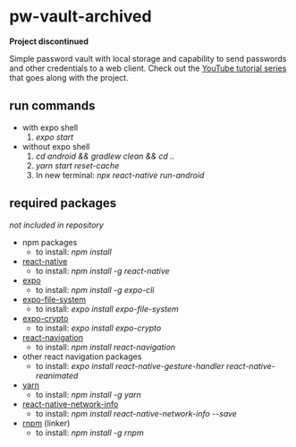 # pw-vault-archived

**Project discontinued**

Simple password vault with local storage and capability to send passwords and other credentials to a web client.
Check out the [YouTube tutorial series](https://www.youtube.com/playlist?list=PLysLvOneEETM66KBDGR-ZLZiScJntNIT3) that goes along with the project.

## run commands
* with expo shell
  1. *expo start*
* without expo shell
  1. *cd android && gradlew clean && cd ..*
  2. *yarn start reset-cache*
  3. In new terminal: *npx react-native run-android*

## required packages
*not included in repository*

* npm packages
  * to install: *npm install*
* [react-native](https://www.npmjs.com/package/react-native)
  * to install: *npm install -g react-native*
* [expo](https://www.npmjs.com/package/expo-cli)
  * to install: *npm install -g expo-cli*
* [expo-file-system](https://docs.expo.io/versions/latest/sdk/filesystem/)
  * to install: *expo install expo-file-system*
* [expo-crypto](https://docs.expo.io/versions/latest/sdk/crypto/)
  * to install: *expo install expo-crypto*
* [react-navigation](https://reactnavigation.org/docs/en/getting-started.html)
  * to install: *npm install react-navigation*
* other react navigation packages
  * to install: *expo install react-native-gesture-handler react-native-reanimated*
* [yarn](https://www.npmjs.com/package/yarn)
  * to install: *npm install -g yarn*
* [react-native-network-info](https://www.npmjs.com/package/react-native-network-info)
  * to install: *npm install react-native-network-info --save*
* [rnpm](https://www.npmjs.com/package/rnpm) (linker)
  * to install: *npm install -g rnpm*
